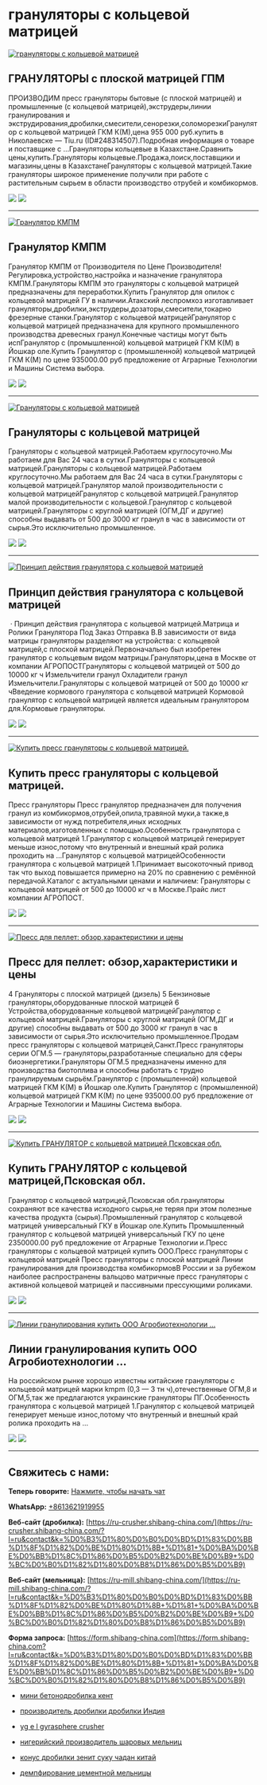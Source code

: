 # грануляторы с кольцевой матрицей

<a href="https://swt.shibang-china.com/?l=ru&img&k=%D0%B3%D1%80%D0%B0%D0%BD%D1%83%D0%BB%D1%8F%D1%82%D0%BE%D1%80%D1%8B+%D1%81+%D0%BA%D0%BE%D0%BB%D1%8C%D1%86%D0%B5%D0%B2%D0%BE%D0%B9+%D0%BC%D0%B0%D1%82%D1%80%D0%B8%D1%86%D0%B5%D0%B9" target="_blank">![грануляторы с кольцевой матрицей](http://static.shibang-china.com/all-800x300/1014.jpg)</a>

## ГРАНУЛЯТОРЫ с плоской матрицей ГПМ
ПРОИЗВОДИМ пресс грануляторы бытовые (с плоской матрицей) и промышленные (с кольцевой матрицей),экструдеры,линии гранулирования и экструдирования,дробилки,смесители,сенорезки,соломорезкиГранулятор с кольцевой матрицей ГКМ К(М),цена 955 000 руб.купить в Николаевске — Tiu.ru (ID#248314507).Подробная информация о товаре и поставщике с …Грануляторы кольцевые в Казахстане.Сравнить цены,купить.Грануляторы кольцевые.Продажа,поиск,поставщики и магазины,цены в КазахстанеГрануляторы с кольцевой матрицей.Такие грануляторы широкое применение получили при работе с растительным сырьем в области производство отрубей и комбикормов.


<a href="https://whatsapp.shibangsoft.com/WhatsApp.php" target="_blank" title="WhatsApp">![](http://static.shibang-china.com/icon/whatsapp.png)</a> <a href="https://swt.shibang-china.com/?l=ru&icon&k=%D0%B3%D1%80%D0%B0%D0%BD%D1%83%D0%BB%D1%8F%D1%82%D0%BE%D1%80%D1%8B+%D1%81+%D0%BA%D0%BE%D0%BB%D1%8C%D1%86%D0%B5%D0%B2%D0%BE%D0%B9+%D0%BC%D0%B0%D1%82%D1%80%D0%B8%D1%86%D0%B5%D0%B9" target="_blank">![](http://static.shibang-china.com/icon/chat-ru.png)</a>

---

<a href="https://swt.shibang-china.com/?l=ru&img&k=%D0%B3%D1%80%D0%B0%D0%BD%D1%83%D0%BB%D1%8F%D1%82%D0%BE%D1%80%D1%8B+%D1%81+%D0%BA%D0%BE%D0%BB%D1%8C%D1%86%D0%B5%D0%B2%D0%BE%D0%B9+%D0%BC%D0%B0%D1%82%D1%80%D0%B8%D1%86%D0%B5%D0%B9" target="_blank">![Гранулятор КМПМ](http://static.shibang-china.com/all-800x300/1265.jpg)</a>

## Гранулятор КМПМ
Гранулятор КМПМ от Производителя по Цене Производителя! Регулировка,устройство,настройка и назначение гранулятора КМПМ.Грануляторы КМПМ это грануляторы с кольцевой матрицей предназначены для переработки.Купить Гранулятор для опилок с кольцевой матрицей ГУ в наличии.Атакский леспромхоз изготавливает грануляторы,дробилки,экструдеры,дозаторы,смесители,токарно фрезерные станки.Гранулятор с кольцевой матрицейГранулятор с кольцевой матрицей предназначена для крупного промышленного производства древесных гранул.Конечные частицы могут быть испГранулятор с (промышленной) кольцевой матрицей ГКМ К(М) в Йошкар оле.Купить Гранулятор с (промышленной) кольцевой матрицей ГКМ К(М) по цене 935000.00 руб предложение от Аграрные Технологии и Машины Система выбора.


<a href="https://whatsapp.shibangsoft.com/WhatsApp.php" target="_blank" title="WhatsApp">![](http://static.shibang-china.com/icon/whatsapp.png)</a> <a href="https://swt.shibang-china.com/?l=ru&icon&k=%D0%B3%D1%80%D0%B0%D0%BD%D1%83%D0%BB%D1%8F%D1%82%D0%BE%D1%80%D1%8B+%D1%81+%D0%BA%D0%BE%D0%BB%D1%8C%D1%86%D0%B5%D0%B2%D0%BE%D0%B9+%D0%BC%D0%B0%D1%82%D1%80%D0%B8%D1%86%D0%B5%D0%B9" target="_blank">![](http://static.shibang-china.com/icon/chat-ru.png)</a>

---

<a href="https://swt.shibang-china.com/?l=ru&img&k=%D0%B3%D1%80%D0%B0%D0%BD%D1%83%D0%BB%D1%8F%D1%82%D0%BE%D1%80%D1%8B+%D1%81+%D0%BA%D0%BE%D0%BB%D1%8C%D1%86%D0%B5%D0%B2%D0%BE%D0%B9+%D0%BC%D0%B0%D1%82%D1%80%D0%B8%D1%86%D0%B5%D0%B9" target="_blank">![Грануляторы с кольцевой матрицей](http://static.shibang-china.com/all-800x300/656.jpg)</a>

## Грануляторы с кольцевой матрицей
Грануляторы с кольцевой матрицей.Работаем круглосуточно.Мы работаем для Вас 24 часа в сутки.Грануляторы с кольцевой матрицей.Грануляторы с кольцевой матрицей.Работаем круглосуточно.Мы работаем для Вас 24 часа в сутки.Грануляторы с кольцевой матрицей.Гранулятор малой производительности с кольцевой матрицейГранулятор с кольцевой матрицей.Гранулятор малой производительности с кольцевой.Гранулятор с кольцевой матрицей.Грануляторы с круглой матрицей (ОГМ,ДГ и другие) способны выдавать от 500 до 3000 кг гранул в час в зависимости от сырья.Это исключительно промышленное.


<a href="https://whatsapp.shibangsoft.com/WhatsApp.php" target="_blank" title="WhatsApp">![](http://static.shibang-china.com/icon/whatsapp.png)</a> <a href="https://swt.shibang-china.com/?l=ru&icon&k=%D0%B3%D1%80%D0%B0%D0%BD%D1%83%D0%BB%D1%8F%D1%82%D0%BE%D1%80%D1%8B+%D1%81+%D0%BA%D0%BE%D0%BB%D1%8C%D1%86%D0%B5%D0%B2%D0%BE%D0%B9+%D0%BC%D0%B0%D1%82%D1%80%D0%B8%D1%86%D0%B5%D0%B9" target="_blank">![](http://static.shibang-china.com/icon/chat-ru.png)</a>

---

<a href="https://swt.shibang-china.com/?l=ru&img&k=%D0%B3%D1%80%D0%B0%D0%BD%D1%83%D0%BB%D1%8F%D1%82%D0%BE%D1%80%D1%8B+%D1%81+%D0%BA%D0%BE%D0%BB%D1%8C%D1%86%D0%B5%D0%B2%D0%BE%D0%B9+%D0%BC%D0%B0%D1%82%D1%80%D0%B8%D1%86%D0%B5%D0%B9" target="_blank">![Принцип действия гранулятора с кольцевой матрицей](http://static.shibang-china.com/all-800x300/356.jpg)</a>

## Принцип действия гранулятора с кольцевой матрицей
&nbsp;&#0183;&#32;Принцип действия гранулятора с кольцевой матрицей.Матрица и Ролики Гранулятора Под Заказ Отправка В.В зависимости от вида матрицы грануляторы разделяют на устройства: с кольцевой матрицей,с плоской матрицей.Первоначально был изобретен гранулятор с кольцевым видом матрицы.Грануляторы,цена в Москве от компании АГРОПОСТГрануляторы с кольцевой матрицей от 500 до 10000 кг ч Измельчители гранул Охладители гранул Измельчители.Грануляторы с кольцевой матрицей от 500 до 10000 кг чВведение кормового гранулятора с кольцевой матрицей Кормовой гранулятор с кольцевой матрицей является идеальным гранулятором для.Кормовые грануляторы.


<a href="https://whatsapp.shibangsoft.com/WhatsApp.php" target="_blank" title="WhatsApp">![](http://static.shibang-china.com/icon/whatsapp.png)</a> <a href="https://swt.shibang-china.com/?l=ru&icon&k=%D0%B3%D1%80%D0%B0%D0%BD%D1%83%D0%BB%D1%8F%D1%82%D0%BE%D1%80%D1%8B+%D1%81+%D0%BA%D0%BE%D0%BB%D1%8C%D1%86%D0%B5%D0%B2%D0%BE%D0%B9+%D0%BC%D0%B0%D1%82%D1%80%D0%B8%D1%86%D0%B5%D0%B9" target="_blank">![](http://static.shibang-china.com/icon/chat-ru.png)</a>

---

<a href="https://swt.shibang-china.com/?l=ru&img&k=%D0%B3%D1%80%D0%B0%D0%BD%D1%83%D0%BB%D1%8F%D1%82%D0%BE%D1%80%D1%8B+%D1%81+%D0%BA%D0%BE%D0%BB%D1%8C%D1%86%D0%B5%D0%B2%D0%BE%D0%B9+%D0%BC%D0%B0%D1%82%D1%80%D0%B8%D1%86%D0%B5%D0%B9" target="_blank">![Купить пресс грануляторы с кольцевой матрицей.](http://static.shibang-china.com/all-800x300/1062.jpg)</a>

## Купить пресс грануляторы с кольцевой матрицей.
Пресс грануляторы Пресс гранулятор предназначен для получения гранул из комбикормов,отрубей,опила,травяной муки,а также,в зависимости от нужд потребителя,иных исходных материалов,изготовленных с помощью.Особенность гранулятора с кольцевой матрицей 1.Гранулятор с кольцевой матрицей генерирует меньше износ,потому что внутренный и внешный край ролика проходить на …Гранулятор с кольцевой матрицейОсобенности гранулятора с кольцевой матрицей 1.Принимает высокоточный привод так что выход повышается примерно на 20% по сравнению с ремённой передачой.Каталог с актуальными ценами и наличием: Грануляторы с кольцевой матрицей от 500 до 10000 кг ч в Москве.Прайс лист компании АГРОПОСТ.


<a href="https://whatsapp.shibangsoft.com/WhatsApp.php" target="_blank" title="WhatsApp">![](http://static.shibang-china.com/icon/whatsapp.png)</a> <a href="https://swt.shibang-china.com/?l=ru&icon&k=%D0%B3%D1%80%D0%B0%D0%BD%D1%83%D0%BB%D1%8F%D1%82%D0%BE%D1%80%D1%8B+%D1%81+%D0%BA%D0%BE%D0%BB%D1%8C%D1%86%D0%B5%D0%B2%D0%BE%D0%B9+%D0%BC%D0%B0%D1%82%D1%80%D0%B8%D1%86%D0%B5%D0%B9" target="_blank">![](http://static.shibang-china.com/icon/chat-ru.png)</a>

---

<a href="https://swt.shibang-china.com/?l=ru&img&k=%D0%B3%D1%80%D0%B0%D0%BD%D1%83%D0%BB%D1%8F%D1%82%D0%BE%D1%80%D1%8B+%D1%81+%D0%BA%D0%BE%D0%BB%D1%8C%D1%86%D0%B5%D0%B2%D0%BE%D0%B9+%D0%BC%D0%B0%D1%82%D1%80%D0%B8%D1%86%D0%B5%D0%B9" target="_blank">![Пресс для пеллет: обзор,характеристики и цены](http://static.shibang-china.com/all-800x300/742.jpg)</a>

## Пресс для пеллет: обзор,характеристики и цены
4 Грануляторы с плоской матрицей (дизель) 5 Бензиновые грануляторы,оборудованные плоской матрицей 6 Устройства,оборудованные кольцевой матрицейГранулятор с кольцевой матрицей.Грануляторы с круглой матрицей (ОГМ,ДГ и другие) способны выдавать от 500 до 3000 кг гранул в час в зависимости от сырья.Это исключительно промышленное.Продам пресс грануляторы с кольцевой матрицей,Санкт.Пресс грануляторы серии ОГМ.5 — грануляторы,разработанные специально для сферы биоэнергетики.Грануляторы ОГМ.5 предназначены именно для производства биотоплива и способны работать с трудно гранулируемым сырьём.Гранулятор с (промышленной) кольцевой матрицей ГКМ К(М) в Йошкар оле.Купить Гранулятор с (промышленной) кольцевой матрицей ГКМ К(М) по цене 935000.00 руб предложение от Аграрные Технологии и Машины Система выбора.


<a href="https://whatsapp.shibangsoft.com/WhatsApp.php" target="_blank" title="WhatsApp">![](http://static.shibang-china.com/icon/whatsapp.png)</a> <a href="https://swt.shibang-china.com/?l=ru&icon&k=%D0%B3%D1%80%D0%B0%D0%BD%D1%83%D0%BB%D1%8F%D1%82%D0%BE%D1%80%D1%8B+%D1%81+%D0%BA%D0%BE%D0%BB%D1%8C%D1%86%D0%B5%D0%B2%D0%BE%D0%B9+%D0%BC%D0%B0%D1%82%D1%80%D0%B8%D1%86%D0%B5%D0%B9" target="_blank">![](http://static.shibang-china.com/icon/chat-ru.png)</a>

---

<a href="https://swt.shibang-china.com/?l=ru&img&k=%D0%B3%D1%80%D0%B0%D0%BD%D1%83%D0%BB%D1%8F%D1%82%D0%BE%D1%80%D1%8B+%D1%81+%D0%BA%D0%BE%D0%BB%D1%8C%D1%86%D0%B5%D0%B2%D0%BE%D0%B9+%D0%BC%D0%B0%D1%82%D1%80%D0%B8%D1%86%D0%B5%D0%B9" target="_blank">![Купить ГРАНУЛЯТОР с кольцевой матрицей,Псковская обл.](http://static.shibang-china.com/all-800x300/95.jpg)</a>

## Купить ГРАНУЛЯТОР с кольцевой матрицей,Псковская обл.
Гранулятор с кольцевой матрицей,Псковская обл.грануляторы сохраняют все качества исходного сырья,не теряя при этом полезные качества продукта (сырья).Промышленный гранулятор с кольцевой матрицей универсальный ГКУ в Йошкар оле.Купить Промышленный гранулятор с кольцевой матрицей универсальный ГКУ по цене 2350000.00 руб предложение от Аграрные Технологии и.Пресс грануляторы с кольцевой матрицей купить ООО.Пресс грануляторы с кольцевой матрицей Пресс грануляторы с плоской матрицей Линии гранулирования для производства комбикормовВ России и за рубежом наиболее распространены вальцово матричные пресс грануляторы с активной кольцевой матрицей и пассивными прессующими роликами.


<a href="https://whatsapp.shibangsoft.com/WhatsApp.php" target="_blank" title="WhatsApp">![](http://static.shibang-china.com/icon/whatsapp.png)</a> <a href="https://swt.shibang-china.com/?l=ru&icon&k=%D0%B3%D1%80%D0%B0%D0%BD%D1%83%D0%BB%D1%8F%D1%82%D0%BE%D1%80%D1%8B+%D1%81+%D0%BA%D0%BE%D0%BB%D1%8C%D1%86%D0%B5%D0%B2%D0%BE%D0%B9+%D0%BC%D0%B0%D1%82%D1%80%D0%B8%D1%86%D0%B5%D0%B9" target="_blank">![](http://static.shibang-china.com/icon/chat-ru.png)</a>

---

<a href="https://swt.shibang-china.com/?l=ru&img&k=%D0%B3%D1%80%D0%B0%D0%BD%D1%83%D0%BB%D1%8F%D1%82%D0%BE%D1%80%D1%8B+%D1%81+%D0%BA%D0%BE%D0%BB%D1%8C%D1%86%D0%B5%D0%B2%D0%BE%D0%B9+%D0%BC%D0%B0%D1%82%D1%80%D0%B8%D1%86%D0%B5%D0%B9" target="_blank">![Линии гранулирования купить ООО Агробиотехнологии …](http://static.shibang-china.com/all-800x300/712.jpg)</a>

## Линии гранулирования купить ООО Агробиотехнологии …
На российском рынке хорошо известны китайские грануляторы с кольцевой матрицей марки kmpm (0,3 — 3 тн ч),отечественные ОГМ,8 и ОГМ,5,так же предлагаются украинские грануляторы ПГ.Особенность гранулятора с кольцевой матрицей 1.Гранулятор с кольцевой матрицей генерирует меньше износ,потому что внутренный и внешный край ролика проходить на …

<a href="https://whatsapp.shibangsoft.com/WhatsApp.php" target="_blank" title="WhatsApp">![](http://static.shibang-china.com/icon/whatsapp.png)</a> <a href="https://swt.shibang-china.com/?l=ru&icon&k=%D0%B3%D1%80%D0%B0%D0%BD%D1%83%D0%BB%D1%8F%D1%82%D0%BE%D1%80%D1%8B+%D1%81+%D0%BA%D0%BE%D0%BB%D1%8C%D1%86%D0%B5%D0%B2%D0%BE%D0%B9+%D0%BC%D0%B0%D1%82%D1%80%D0%B8%D1%86%D0%B5%D0%B9" target="_blank">![](http://static.shibang-china.com/icon/chat-ru.png)</a>

---
## Свяжитесь с нами:

**Теперь говорите:** [Нажмите, чтобы начать чат](https://swt.shibang-china.com?l=ru&contact&k=%D0%B3%D1%80%D0%B0%D0%BD%D1%83%D0%BB%D1%8F%D1%82%D0%BE%D1%80%D1%8B+%D1%81+%D0%BA%D0%BE%D0%BB%D1%8C%D1%86%D0%B5%D0%B2%D0%BE%D0%B9+%D0%BC%D0%B0%D1%82%D1%80%D0%B8%D1%86%D0%B5%D0%B9)

**WhatsApp:**  [+8613621919955](https://whatsapp.shibangsoft.com/WhatsApp.php)

**Веб-сайт (дробилка):** [https://ru-crusher.shibang-china.com/](https://ru-crusher.shibang-china.com/?l=ru&contact&k=%D0%B3%D1%80%D0%B0%D0%BD%D1%83%D0%BB%D1%8F%D1%82%D0%BE%D1%80%D1%8B+%D1%81+%D0%BA%D0%BE%D0%BB%D1%8C%D1%86%D0%B5%D0%B2%D0%BE%D0%B9+%D0%BC%D0%B0%D1%82%D1%80%D0%B8%D1%86%D0%B5%D0%B9)

**Веб-сайт (мельница):** [https://ru-mill.shibang-china.com/](https://ru-mill.shibang-china.com/?l=ru&contact&k=%D0%B3%D1%80%D0%B0%D0%BD%D1%83%D0%BB%D1%8F%D1%82%D0%BE%D1%80%D1%8B+%D1%81+%D0%BA%D0%BE%D0%BB%D1%8C%D1%86%D0%B5%D0%B2%D0%BE%D0%B9+%D0%BC%D0%B0%D1%82%D1%80%D0%B8%D1%86%D0%B5%D0%B9)

**Форма запроса:** [https://form.shibang-china.com](https://form.shibang-china.com?l=ru&contact&k=%D0%B3%D1%80%D0%B0%D0%BD%D1%83%D0%BB%D1%8F%D1%82%D0%BE%D1%80%D1%8B+%D1%81+%D0%BA%D0%BE%D0%BB%D1%8C%D1%86%D0%B5%D0%B2%D0%BE%D0%B9+%D0%BC%D0%B0%D1%82%D1%80%D0%B8%D1%86%D0%B5%D0%B9)

* [мини бетонодробилка кент](../131/%D0%BC%D0%B8%D0%BD%D0%B8%20%D0%B1%D0%B5%D1%82%D0%BE%D0%BD%D0%BE%D0%B4%D1%80%D0%BE%D0%B1%D0%B8%D0%BB%D0%BA%D0%B0%20%D0%BA%D0%B5%D0%BD%D1%82.md)

* [производитель дробилки дробилки Индия](../133/%D0%BF%D1%80%D0%BE%D0%B8%D0%B7%D0%B2%D0%BE%D0%B4%D0%B8%D1%82%D0%B5%D0%BB%D1%8C%20%D0%B4%D1%80%D0%BE%D0%B1%D0%B8%D0%BB%D0%BA%D0%B8%20%D0%B4%D1%80%D0%BE%D0%B1%D0%B8%D0%BB%D0%BA%D0%B8%20%D0%98%D0%BD%D0%B4%D0%B8%D1%8F.md)

* [yg e l gyrasphere crusher](../133/yg%20e%20l%20gyrasphere%20crusher.md)

* [нигерийский производитель шаровых мельниц](../135/%D0%BD%D0%B8%D0%B3%D0%B5%D1%80%D0%B8%D0%B9%D1%81%D0%BA%D0%B8%D0%B9%20%D0%BF%D1%80%D0%BE%D0%B8%D0%B7%D0%B2%D0%BE%D0%B4%D0%B8%D1%82%D0%B5%D0%BB%D1%8C%20%D1%88%D0%B0%D1%80%D0%BE%D0%B2%D1%8B%D1%85%20%D0%BC%D0%B5%D0%BB%D1%8C%D0%BD%D0%B8%D1%86.md)

* [конус дробилки зенит суку чадан китай](../132/%D0%BA%D0%BE%D0%BD%D1%83%D1%81%20%D0%B4%D1%80%D0%BE%D0%B1%D0%B8%D0%BB%D0%BA%D0%B8%20%D0%B7%D0%B5%D0%BD%D0%B8%D1%82%20%D1%81%D1%83%D0%BA%D1%83%20%D1%87%D0%B0%D0%B4%D0%B0%D0%BD%20%D0%BA%D0%B8%D1%82%D0%B0%D0%B9.md)

* [демпфирование цементной мельницы](../131/%D0%B4%D0%B5%D0%BC%D0%BF%D1%84%D0%B8%D1%80%D0%BE%D0%B2%D0%B0%D0%BD%D0%B8%D0%B5%20%D1%86%D0%B5%D0%BC%D0%B5%D0%BD%D1%82%D0%BD%D0%BE%D0%B9%20%D0%BC%D0%B5%D0%BB%D1%8C%D0%BD%D0%B8%D1%86%D1%8B.md)